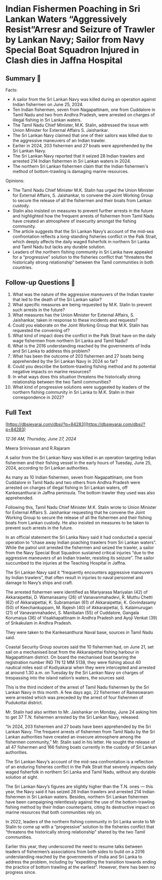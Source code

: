 # Indian Fishermen Poaching in Sri Lankan Waters “Aggressively Resist”Arresr  and Seizure of Trawler by Lankan Navy;   Sailor from Navy Special Boat Squadron  Injured in Clash dies  in Jaffna Hospital

## Summary 🤖

Facts:
- A sailor from the Sri Lankan Navy was killed during an operation against Indian fishermen on June 25, 2024.
- Ten Indian fishermen, seven from Nagapattinam, one from Cuddalore in Tamil Nadu and two from Andhra Pradesh, were arrested on charges of illegal fishing in Sri Lankan waters. 
- The Tamil Nadu Chief Minister, M.K. Stalin, addressed the issue with Union Minister for External Affairs S. Jaishankar.
- The Sri Lankan Navy claimed that one of their sailors was killed due to the aggressive maneuvers of an Indian trawler.
- Earlier in 2024, 203 fishermen and 27 boats were apprehended by the Sri Lankan Navy. 
- The Sri Lankan Navy reported that it seized 28 Indian trawlers and arrested 214 Indian fishermen in Sri Lankan waters in 2024.
- The northern Sri Lankan fishermen claim that the Indian fishermen's method of bottom-trawling is damaging marine resources. 

Opinions:
- The Tamil Nadu Chief Minister M.K. Stalin has urged the Union Minister for External Affairs, S. Jaishankar, to convene the Joint Working Group to secure the release of all the fishermen and their boats from Lankan custody.
- Stalin also insisted on measures to prevent further arrests in the future and highlighted how the frequent arrests of fishermen from Tamil Nadu have created an atmosphere of insecurity amongst the fishing community.
- The article suggests that the Sri Lankan Navy’s account of the mid-sea confrontation reflects a long-standing fisheries conflict in the Palk Strait, which deeply affects the daily waged fisherfolk in northern Sri Lanka and Tamil Nadu but lacks any durable solution.
- Leaders of the northern fishing community in Sri Lanka have appealed for a “progressive” solution to the fisheries conflict that “threatens the historically strong relationship” between the Tamil communities in both countries.

## Follow-up Questions 🤖

1. What was the nature of the aggressive maneuvers of the Indian trawler that led to the death of the Sri Lankan sailor?
2. What specific measures are being requested by M.K. Stalin to prevent such arrests in the future?
3. What measures has the Union Minister for External Affairs, S. Jaishankar, taken in response to these incidents and requests?
4. Could you elaborate on the Joint Working Group that M.K. Stalin has requested the convening of?
5. What kind of impact does the conflict in the Palk Strait have on the daily wage fishermen from northern Sri Lanka and Tamil Nadu?
6. What is the 2016 understanding reached by the governments of India and Sri Lanka to address this problem?
7. What has been the outcome of 203 fishermen and 27 boats being apprehended by the Sri Lankan Navy in 2024 so far?
8. Could you describe the bottom-trawling fishing method and its potential negative impacts on marine resources?
9. In what ways does this situation threatens the historically strong relationship between the two Tamil communities?
10. What kind of progressive solutions were suggested by leaders of the northern fishing community in Sri Lanka to M.K. Stalin in their correspondence in 2022?

## Full Text

[https://dbsjeyaraj.com/dbsj/?p=84283](https://dbsjeyaraj.com/dbsj/?p=84283)

*12:36 AM, Thursday, June 27, 2024*

Meera  Srinivasan and R.Rajaram

A sailor from the Sri Lankan Navy was killed in an operation targeting Indian fishermen and their fishing vessel in the early hours of Tuesday, June 25, 2024, according to Sri Lankan authorities.

As many as 10 Indian fishermen, seven from Nagapattinam, one from Cuddalore in Tamil Nadu and two others from Andhra Pradesh were arrested on charges of illegal fishing in Sri Lankan waters, off Kankesanthurai in Jaffna peninsula. The bottom trawler they used was also apprehended.

Following this, Tamil Nadu Chief Minister M.K. Stalin wrote to Union Minister for External Affairs S. Jaishankar requesting that he convene the Joint Working Group to secure the release of all the fishermen and their fishing boats from Lankan custody. He also insisted on measures to be taken to prevent such arrests in the future.

In an official statement the Sri Lanka Navy said it had conducted a special operation to “chase away Indian poaching trawlers from Sri Lankan waters”. While the patrol unit arrested the fishermen and seized the trawler, a sailor from the Navy Special Boat Squadron sustained critical injuries “due to the aggressive maneuvers of an Indian trawler, resisting its seizure”. The sailor succumbed to the injuries at the Teaching Hospital in Jaffna.

The Sri Lankan Navy said it “frequently encounters aggressive maneuvers by Indian trawlers”, that often result in injuries to naval personnel and damage to Navy’s ships and craft.

The arrested fishermen were identified as Mariyarasa Mariyalan (42) of Akkaraipettai, D. Wamanasamy (26) of Vanavanmahadevi, R. Muthu Chetti (62) of Akkaraipettai, K. Subramanian (61) of Akkaraipettai, K. Govindasamy (50) of Keechankuppam, M. Rajesh (40) of Akkaraipettai, S. Kalaimurugan (21) of Vanavanmahadevi, S. Manibalan (55) of Cuddalore, Gangala Korumaiya (36) of Visakhapattinam in Andhra Pradesh and Ayoji Venkat (39) of Srikakulam in Andhra Pradesh.

They were taken to the Kankesanthurai Naval base, sources in Tamil Nadu said.

Coastal Security Group sources said the 10 fishermen had, on June 21, set sail on a mechanised boat from the Akkaraipettai fishing harbour in Nagapattinam district. On board the mechanised boat bearing the registration number IND TN 12 MM 5138, they were fishing about 40 nautical miles east of Kodiyakarai when they were intercepted and arrested at around 1.30 a.m. on Tuesday by the Sri Lankan Navy on charges of trespassing into the island nation’s waters, the sources said.

This is the third incident of the arrest of Tamil Nadu fishermen by the Sri Lankan Navy in this month. A few days ago, 22 fishermen of Rameswaram were arrested which was preceded by the arrest of four fishermen of Pudukottai district.

Mr. Stalin had also written to Mr. Jaishankar on Monday, June 24 asking him to get 37 T.N. fishermen arrested by the Sri Lankan Navy, released.

“In 2024, 203 fishermen and 27 boats have been apprehended by the Sri Lankan Navy. The frequent arrests of fishermen from Tamil Nadu by the Sri Lankan authorities have created an insecure atmosphere among the fishermen community,” Mr. Stalin said in his letter. He sought the release of all 47 fishermen and 166 fishing boats currently in the custody of Sri Lankan authorities.

The Sri Lankan Navy’s account of the mid-sea confrontation is a reflection of an enduring fisheries conflict in the Palk Strait that severely impacts daily waged fisherfolk in northern Sri Lanka and Tamil Nadu, without any durable solution at sight.

The Sri Lankan Navy’s figures are slightly higher than the T.N. ones — this year, the Navy said it has seized 28 Indian trawlers and arrested 214 Indian fishermen in Sri Lankan waters. Besides, northern Sri Lankan fishermen have been campaigning relentlessly against the use of the bottom-trawling fishing method by their Indian counterparts, citing its destructive impact on marine resources that both communities rely on.

In 2022, leaders of the northern fishing community in Sri Lanka wrote to Mr Stalin to come up with a “progressive” solution to the fisheries conflict that “threatens the historically strong relationship” shared by the two Tamil communities.

Earlier this year, they underscored the need to resume talks between leaders of fishermen’s associations from both sides to build on a 2016 understanding reached by the governments of India and Sri Lanka to address the problem, including by “expediting the transition towards ending the practice of bottom trawling at the earliest”. However, there has been no progress since.

